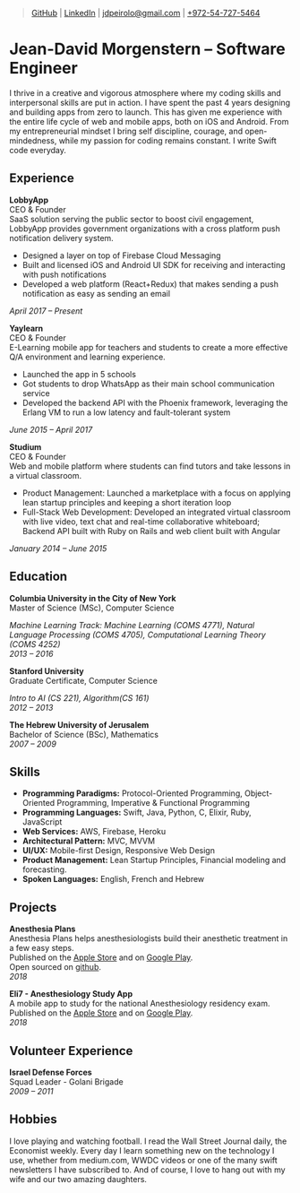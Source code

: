 > [GitHub](https://www.github.com/jeandavid) |
[LinkedIn](https://www.linkedin.com/in/jeandavidmp) |
[jdpeirolo@gmail.com](mailto:jdpeirolo@gmail.com) |
[+972-54-727-5464](tel:00972547275464)

# Jean-David Morgenstern &ndash; Software Engineer
I thrive in a creative and vigorous atmosphere where my coding skills and interpersonal skills are put in action. I have spent the past 4 years designing and building apps from zero to launch. This has given me experience with the entire life cycle of web and mobile apps, both on iOS and Android. From my entrepreneurial mindset I bring self discipline, courage, and open-mindedness, while my passion for coding remains constant. I write Swift code everyday.

## Experience
**LobbyApp**  
CEO & Founder  
SaaS solution serving the public sector to boost civil engagement, LobbyApp provides government organizations with a cross platform push notification delivery system.
- Designed a layer on top of Firebase Cloud Messaging
- Built and licensed iOS and Android UI SDK for receiving and interacting with push notifications
- Developed a web platform (React+Redux) that makes sending a push notification as easy as sending an email

*April 2017 &ndash; Present*

**Yaylearn**  
CEO & Founder  
E-Learning mobile app for teachers and students to create a more effective Q/A environment and learning experience.
- Launched the app in 5 schools
- Got students to drop WhatsApp as their main school communication service
- Developed the backend API with the Phoenix framework, leveraging the Erlang VM to run a low latency and fault-tolerant system

*June 2015 &ndash; April 2017*  

**Studium**  
CEO & Founder  
Web and mobile platform where students can find tutors and take lessons in a virtual classroom.
- Product Management: Launched a marketplace with a focus on applying lean startup principles and keeping a short iteration loop
- Full-Stack Web Development: Developed an integrated virtual classroom with live video, text chat and real-time collaborative whiteboard; Backend API built with Ruby on Rails and web client built with Angular

*January 2014 &ndash; June 2015*

## Education
**Columbia University in the City of New York**  
Master of Science (MSc), Computer Science

*Machine Learning Track: Machine Learning (COMS 4771), Natural Language Processing (COMS 4705), Computational Learning Theory (COMS 4252)*  
*2013 – 2016*

**Stanford University**  
Graduate Certificate, Computer Science

*Intro to AI (CS 221), Algorithm(CS 161)*  
*2012 – 2013*

**The Hebrew University of Jerusalem**  
Bachelor of Science (BSc), Mathematics  
*2007 – 2009*

## Skills
- **Programming Paradigms:** Protocol-Oriented Programming, Object-Oriented Programming, Imperative & Functional Programming
- **Programming Languages:** Swift, Java, Python, C, Elixir, Ruby, JavaScript
- **Web Services:** AWS, Firebase, Heroku
- **Architectural Pattern:** MVC, MVVM
- **UI/UX:** Mobile-first Design, Responsive Web Design
- **Product Management:** Lean Startup Principles, Financial modeling and forecasting.
- **Spoken Languages:** English, French and Hebrew

## Projects
**Anesthesia Plans**  
Anesthesia Plans helps anesthesiologists build their anesthetic treatment in a few easy steps.  
Published on the [Apple Store](https://itunes.apple.com/il/app/%D7%AA%D7%95%D7%9B%D7%A0%D7%99%D7%95%D7%AA-%D7%94%D7%A8%D7%93%D7%9E%D7%94/id1402481339?mt=8) and on [Google Play](https://play.google.com/store/apps/details?id=com.elishou.anesthesiaplan).  
Open sourced on [github](https://github.com/jeandavid/anesthesia_plan_ios).  
*2018*

**Eli7 - Anesthesiology Study App**  
A mobile app to study for the national Anesthesiology residency exam.   
Published on the [Apple Store](https://itunes.apple.com/il/app/eli7/id1380037770?mt=8) and on [Google Play](https://play.google.com/store/apps/details?id=com.elishou.eli7).  
*2018*

## Volunteer Experience
**Israel Defense Forces**  
Squad Leader - Golani Brigade  
*2009 – 2011*

## Hobbies
I love playing and watching football. I read the Wall Street Journal daily, the Economist weekly. Every day I learn something new on the technology I use, whether from medium.com, WWDC videos or one of the many swift newsletters I have subscribed to.
And of course, I love to hang out with my wife and our two amazing daughters.
